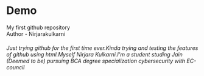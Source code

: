 # Demo
My first github repository
<br>
Author - Nirjarakulkarni
 
<h6>Just trying github for the first time ever.Kinda trying and testing the features of github using html.Myself Nirjara Kulkarni.I'm a student studing Jain (Deemed to be) pursuing BCA degree specialization cybersecurity with EC-council</h6> 
